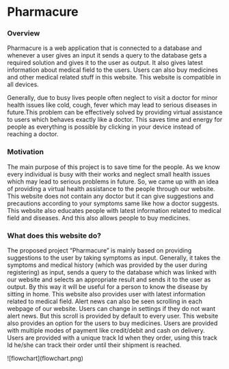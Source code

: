 <h1> Pharmacure</h1>
<h3>Overview</h3>
<p>Pharmacure is a web application that is connected to a database and whenever a user gives an input it sends a query to the database gets a required solution and gives it to the user as output. It also gives latest information about medical field to the users. Users can also buy medicines and other medical related stuff in this website. This website is compatible in all devices.</p>
<p> Generally, due to busy lives people often neglect to visit a doctor for minor health issues like cold, cough, fever which may lead to serious diseases in future.This problem can be effectively solved by providing virtual assistance to users which behaves exactly like a doctor. This saves time and energy for people as everything is possible by clicking in your device instead of reaching a doctor.</p>
<h3>Motivation</h3>
<p>The main purpose of this project is to save time for the people. As we know every individual is busy with their works and neglect small health issues which may lead to serious problems in future. So, we came up with an idea of providing a virtual health assistance to the people through our website. This website does not contain any doctor but it can give suggestions and precautions according to your symptoms same like how a doctor suggests. This website also educates people with latest information related to medical field and diseases. And this also allows people to buy medicines.</p>
<h3>What does this website do?</h3>
<p>
The proposed project “Pharmacure” is mainly based on providing suggestions to the user by taking symptoms as input. Generally, it takes the symptoms and medical history (which was provided by the user during registering) as input, sends a query to the database which was linked with our website and selects an appropriate result and sends it  to the user as output. By this way it will be useful for a person to know the disease by sitting in home.
 This website also provides user with latest information related to medical field. Alert news can also be seen scrolling in each webpage of our website. Users can change in settings if they do not want alert news. But this scroll is provided by default to every user.
This website also provides an option for the users to buy medicines. Users are provided with multiple modes of payment like credit/debit and cash on delivery. Users are provided with a unique track Id when they order, using this track Id he/she can track their order until their shipment is reached.
</p>
![flowchart](flowchart.png)
